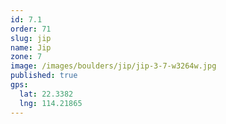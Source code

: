 ```yaml
---
id: 7.1
order: 71
slug: jip
name: Jip
zone: 7
image: /images/boulders/jip/jip-3-7-w3264w.jpg
published: true
gps:
  lat: 22.3382
  lng: 114.21865
---
```

